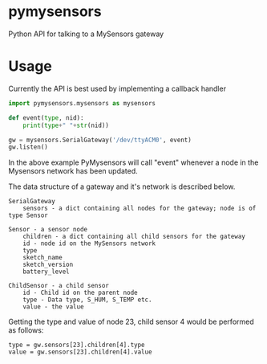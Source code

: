 # pymysensors
Python API for talking to a MySensors gateway

# Usage
Currently the API is best used by implementing a callback handler
```python
import pymysensors.mysensors as mysensors

def event(type, nid):
    print(type+" "+str(nid))

gw = mysensors.SerialGateway('/dev/ttyACM0', event)
gw.listen()
```

In the above example PyMysensors will call "event" whenever a node in the Mysensors network has been updated.

The data structure of a gateway and it's network is described below.
```
SerialGateway
    sensors - a dict containing all nodes for the gateway; node is of type Sensor

Sensor - a sensor node
    children - a dict containing all child sensors for the gateway
    id - node id on the MySensors network
    type
    sketch_name
    sketch_version
    battery_level

ChildSensor - a child sensor
    id - Child id on the parent node
    type - Data type, S_HUM, S_TEMP etc.
    value - the value
```

Getting the type and value of node 23, child sensor 4 would be performed as follows:
```
type = gw.sensors[23].children[4].type
value = gw.sensors[23].children[4].value
```

